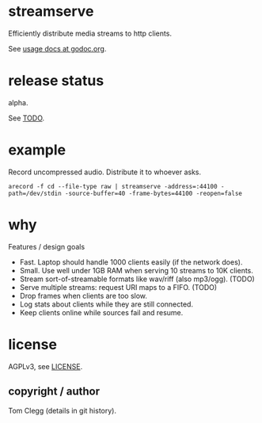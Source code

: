 # streamserve

Efficiently distribute media streams to http clients.

See [usage docs at godoc.org](https://godoc.org/github.com/tomclegg/streamserve).

# release status

alpha.

See [TODO](TODO.md).

# example

Record uncompressed audio. Distribute it to whoever asks.

```
arecord -f cd --file-type raw | streamserve -address=:44100 -path=/dev/stdin -source-buffer=40 -frame-bytes=44100 -reopen=false
```

# why

Features / design goals
* Fast. Laptop should handle 1000 clients easily (if the network does).
* Small. Use well under 1GB RAM when serving 10 streams to 10K clients.
* Stream sort-of-streamable formats like wav/riff (also mp3/ogg). (TODO)
* Serve multiple streams: request URI maps to a FIFO. (TODO)
* Drop frames when clients are too slow.
* Log stats about clients while they are still connected.
* Keep clients online while sources fail and resume.

# license

AGPLv3, see [LICENSE](LICENSE).

## copyright / author

Tom Clegg (details in git history).
